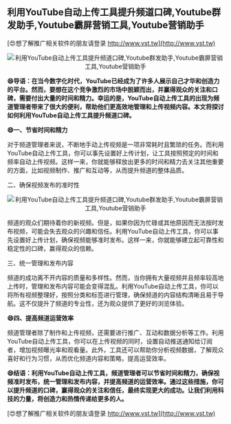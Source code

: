 ## **利用YouTube自动上传工具提升频道口碑,Youtube群发助手,Youtube霸屏营销工具,Youtube营销助手**

[😍想了解推广相关软件的朋友请登录 http://www.vst.tw](http://www.vst.tw)

 <center><img src="https://vst.tw/MP4/tuiguang/png/3.png" alt="利用YouTube自动上传工具提升频道口碑,Youtube群发助手,Youtube霸屏营销工具,Youtube营销助手"></center>

**😄导语：在当今数字化时代，YouTube已经成为了许多人展示自己才华和创造力的平台。然而，要想在这个竞争激烈的市场中脱颖而出，并赢得观众的关注和口碑，需要付出大量的时间和精力。幸运的是，YouTube自动上传工具的出现为频道管理者带来了很大的便利，帮助他们更高效地管理和上传视频内容。本文将探讨如何利用YouTube自动上传工具提升频道口碑。**

**😄一、节省时间和精力**

对于频道管理者来说，不断地手动上传视频是一项非常耗时且繁琐的任务。而利用YouTube自动上传工具，你可以事先设置好上传计划，让工具按照预定的时间和频率自动上传视频。这样一来，你就能够释放出更多的时间和精力去关注其他重要的方面，比如视频制作、推广和互动等，从而提升频道的整体品质。

二、确保视频发布的准时性

 <center><img src="https://vst.tw/MP4/tuiguang/png/7.png" alt="利用YouTube自动上传工具提升频道口碑,Youtube群发助手,Youtube霸屏营销工具,Youtube营销助手"></center>

频道的观众们期待着你的新视频。但是，如果你因为忙碌或其他原因而无法按时发布视频，可能会失去观众的兴趣和信任。利用YouTube自动上传工具，你可以事先设置好上传计划，确保视频能够准时发布。这样一来，你就能够建立起可靠性和稳定性的口碑，赢得观众的信赖。

三、统一管理和发布内容

频道的成功离不开内容的质量和多样性。然而，当你拥有大量视频并且频率较高地上传时，管理和发布内容可能会变得混乱。利用YouTube自动上传工具，你可以将所有视频整理好，按照分类和标签进行管理，确保频道的内容结构清晰且易于导航。这不仅提升了频道的专业性，还为观众提供了更好的浏览体验。

**😄四、提高频道运营效率**

频道管理者除了制作和上传视频，还需要进行推广、互动和数据分析等工作。利用YouTube自动上传工具，你可以在上传视频的同时，设置自动推送通知给订阅者，增加视频曝光率和观看量。此外，工具还可以帮助你分析视频数据，了解观众喜好和行为习惯，从而优化频道内容和策略，提高运营效率。

**😄结语：利用YouTube自动上传工具，频道管理者可以节省时间和精力，确保视频准时发布，统一管理和发布内容，并提高频道的运营效率。通过这些措施，你可以提升频道的口碑，赢得观众的关注和信任，最终实现更大的成功。让我们利用科技的力量，将创造力和热情传递给更多的人。**

[😍想了解推广相关软件的朋友请登录 http://www.vst.tw](http://www.vst.tw)



